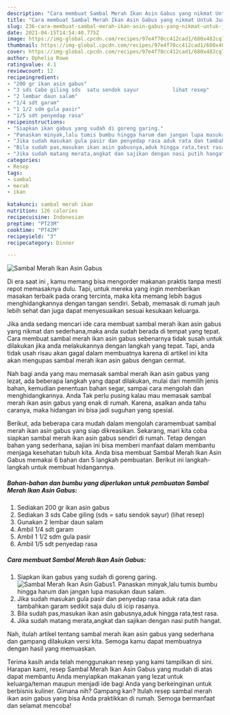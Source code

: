 ```yaml
---
description: "Cara membuat Sambal Merah Ikan Asin Gabus yang nikmat Untuk Jualan"
title: "Cara membuat Sambal Merah Ikan Asin Gabus yang nikmat Untuk Jualan"
slug: 236-cara-membuat-sambal-merah-ikan-asin-gabus-yang-nikmat-untuk-jualan
date: 2021-04-15T14:54:40.775Z
image: https://img-global.cpcdn.com/recipes/97e4f70cc412cad1/680x482cq70/sambal-merah-ikan-asin-gabus-foto-resep-utama.jpg
thumbnail: https://img-global.cpcdn.com/recipes/97e4f70cc412cad1/680x482cq70/sambal-merah-ikan-asin-gabus-foto-resep-utama.jpg
cover: https://img-global.cpcdn.com/recipes/97e4f70cc412cad1/680x482cq70/sambal-merah-ikan-asin-gabus-foto-resep-utama.jpg
author: Ophelia Rowe
ratingvalue: 4.1
reviewcount: 12
recipeingredient:
- "200 gr ikan asin gabus"
- "3 sds Cabe giling sds  satu sendok sayur           lihat resep"
- "2 lembar daun salam"
- "1/4 sdt garam"
- "1 1/2 sdm gula pasir"
- "1/5 sdt penyedap rasa"
recipeinstructions:
- "Siapkan ikan gabus yang sudah di goreng garing."
- "Panaskan minyak,lalu tumis bumbu hingga harum dan jangan lupa masukan daun salam."
- "Jika sudah masukan gula pasir dan penyedap rasa aduk rata dan tambahkan garam sedikit saja dulu di icip rasanya."
- "Bila sudah pas,masukan ikan asin gabusnya,aduk hingga rata,test rasa."
- "Jika sudah matang merata,angkat dan sajikan dengan nasi putih hangat."
categories:
- Resep
tags:
- sambal
- merah
- ikan

katakunci: sambal merah ikan 
nutrition: 126 calories
recipecuisine: Indonesian
preptime: "PT23M"
cooktime: "PT42M"
recipeyield: "3"
recipecategory: Dinner

---
```



![Sambal Merah Ikan Asin Gabus](https://img-global.cpcdn.com/recipes/97e4f70cc412cad1/680x482cq70/sambal-merah-ikan-asin-gabus-foto-resep-utama.jpg)

Di era  saat ini , kamu memang bisa mengorder makanan praktis tanpa mesti repot memasaknya dulu. Tapi, untuk mereka yang ingin memberikan masakan terbaik pada orang tercinta, maka kita memang lebih bagus menghidangkannya dengan tangan sendiri. Sebab, memasak di rumah jauh lebih sehat dan juga dapat menyesuaikan sesuai kesukaan keluarga.

Jika anda sedang mencari ide cara membuat sambal merah ikan asin gabus yang nikmat dan sederhana,maka anda sudah berada di tempat yang tepat. Cara membuat sambal merah ikan asin gabus  sebenarnya tidak susah untuk dilakukan jika anda melakukannya dengan langkah yang tepat. Tapi, anda tidak usah risau akan gagal dalam membuatnya 
karena di artikel ini kita akan mengupas sambal merah ikan asin gabus dengan cermat.  



Nah bagi anda yang mau memasak sambal merah ikan asin gabus yang lezat, ada beberapa langkah yang dapat dilakukan, mulai dari memilih jenis bahan, kemudian penentuan bahan segar, sampai cara mengolah dan menghidangkannya. Anda Tak perlu pusing kalau mau memasak sambal merah ikan asin gabus yang enak di rumah. Karena, asalkan anda  tahu caranya, maka hidangan ini bisa jadi suguhan yang spesial.

Berikut, ada beberapa cara mudah dalam mengolah caramembuat sambal merah ikan asin gabus yang siap dikreasikan. Sekarang, mari kita coba siapkan sambal merah ikan asin gabus sendiri di rumah. Tetap dengan bahan yang sederhana, sajian ini bisa memberi manfaat dalam membantu menjaga kesehatan tubuh kita. Anda bisa membuat Sambal Merah Ikan Asin Gabus memakai 6 bahan dan 5 langkah pembuatan. Berikut ini langkah-langkah untuk membuat hidangannya.

<!--inarticleads1-->

##### Bahan-bahan dan bumbu yang diperlukan untuk pembuatan Sambal Merah Ikan Asin Gabus:

1. Sediakan 200 gr ikan asin gabus
1. Sediakan 3 sds Cabe giling (sds = satu sendok sayur)           (lihat resep)
1. Gunakan 2 lembar daun salam
1. Ambil 1/4 sdt garam
1. Ambil 1 1/2 sdm gula pasir
1. Ambil 1/5 sdt penyedap rasa




<!--inarticleads2-->

##### Cara membuat Sambal Merah Ikan Asin Gabus:

1. Siapkan ikan gabus yang sudah di goreng garing.
<img src="https://img-global.cpcdn.com/steps/e86a3d9eb0c5fcbe/160x128cq70/sambal-merah-ikan-asin-gabus-langkah-memasak-1-foto.jpg" alt="Sambal Merah Ikan Asin Gabus">1. Panaskan minyak,lalu tumis bumbu hingga harum dan jangan lupa masukan daun salam.
1. Jika sudah masukan gula pasir dan penyedap rasa aduk rata dan tambahkan garam sedikit saja dulu di icip rasanya.
1. Bila sudah pas,masukan ikan asin gabusnya,aduk hingga rata,test rasa.
1. Jika sudah matang merata,angkat dan sajikan dengan nasi putih hangat.




Nah, itulah artikel tentang  sambal merah ikan asin gabus  yang sederhana dan gampang dilakukan versi kita. Semoga kamu dapat membuatnya dengan hasil yang memuaskan. 

Terima kasih anda telah menggunakan resep yang kami tampilkan di sini. Harapan kami, resep  Sambal Merah Ikan Asin Gabus yang mudah di atas dapat membantu Anda menyiapkan makanan yang lezat untuk keluarga/teman maupun menjadi ide bagi Anda yang berkeinginan untuk berbisnis kuliner. Gimana nih? Gampang kan? Itulah resep sambal merah ikan asin gabus yang bisa Anda praktikkan di rumah. Semoga bermanfaat dan selamat mencoba!

